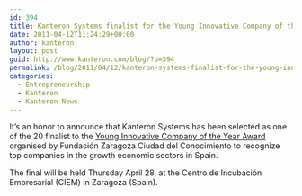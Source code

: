 ```yaml
---
id: 394
title: Kanteron Systems finalist for the Young Innovative Company of the Year Award
date: 2011-04-12T11:24:29+00:00
author: kanteron
layout: post
guid: http://www.kanteron.com/blog/?p=394
permalink: /blog/2011/04/12/kanteron-systems-finalist-for-the-young-innovative-company-of-the-year-award/
categories:
  - Entrepreneurship
  - Kanteron
  - Kanteron News
---
```

<div>
  <p>
    It&#8217;s an honor to announce that Kanteron Systems has been selected as one of the 20 finalist to the <a title="Premio" href="http://www.jovenempresainnovadora.com/blog/premio/" target="_blank">Young Innovative Company of the Year Award</a> organised by Fundación Zaragoza Ciudad del Conocimiento to recognize top companies in the growth economic sectors in Spain.
  </p>
  
  <p>
    The final will be held Thursday April 28, at the Centro de Incubación Empresarial (CIEM) in Zaragoza (Spain).
  </p>
</div>